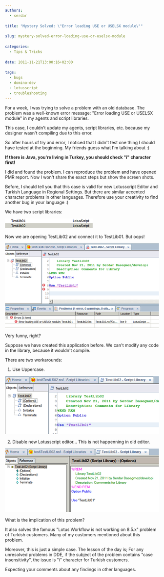 ```yaml
---
authors:
  - serdar

title: "Mystery Solved: \"Error loading USE or USELSX module\""

slug: mystery-solved-error-loading-use-or-uselsx-module

categories:
  - Tips & Tricks

date: 2011-11-21T13:00:16+02:00

tags:
  - bugs
  - domino-dev
  - lotusscript
  - troubleshooting
---
```


For a week, I was trying to solve a problem with an old database. The problem was a well-known error message: "Error loading USE or USELSX module" in my agents and script libraries.
<!-- more -->
This case, I couldn't update my agents, script libraries, etc. because my designer wasn't compiling due to this error.

So after hours of try and error, I noticed that I didn't test one thing I should have tested at the beginning. My friends guess what I'm talking about :)

**If there is Java, you're living in Turkey, you should check "i" character first!**

I did and found the problem. I can reproduce the problem and have opened PMR report. Now I won't share the exact steps but show the screen shots.

Before, I should tell you that this case is valid for new Lotusscript Editor and Turkish Language in Regional Settings. But there are similar accented character problems in other languages. Therefore use your creativity to find another bug in your language :)

We have two script libraries:

![Image:Mystery Solved: "Error loading USE or USELSX module"](../../images/imported/mystery-solved-error-loading-use-or-uselsx-module-M2.gif)

Now we are opening TestLib02 and connect it to TestLib01. But oops!

![Image:Mystery Solved: "Error loading USE or USELSX module"](../../images/imported/mystery-solved-error-loading-use-or-uselsx-module-M3.gif)

Very funny, right?

Suppose we have created this application before. We can't modify any code in the library, because it wouldn't compile.

There are two workarounds:

1. Use Uppercase.

![Image:Mystery Solved: "Error loading USE or USELSX module"](../../images/imported/mystery-solved-error-loading-use-or-uselsx-module-M4.gif)

2. Disable new Lotusscript editor... This is not happenning in old editor.

![Image:Mystery Solved: "Error loading USE or USELSX module"](../../images/imported/mystery-solved-error-loading-use-or-uselsx-module-M5.gif)

What is the implication of this problem?

It also solves the famous "Lotus Workflow is not working on 8.5.x" problem of Turkish customers. Many of my customers mentioned about this problem.

Moreover, this is just a simple case. The lesson of the day is; For any unresolved problems in DDE, if the subject of the problem contains "case insensitivity", the issue is "i" character for Turkish customers.

Expecting your comments about any findings in other languages.
